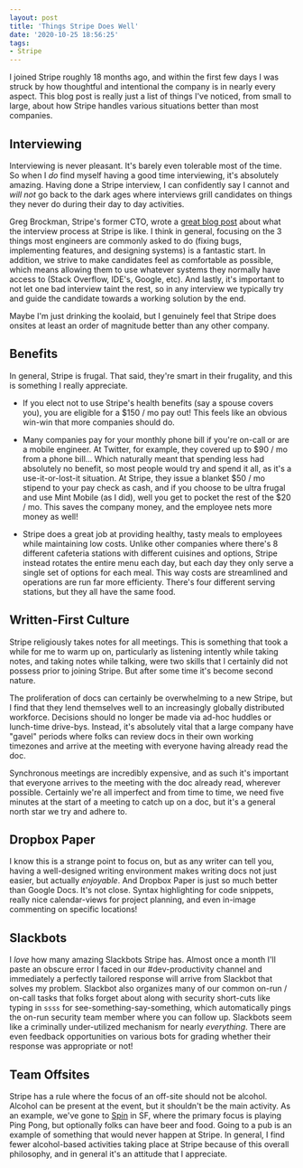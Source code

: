 ```yaml
---
layout: post
title: 'Things Stripe Does Well'
date: '2020-10-25 18:56:25'
tags:
- Stripe
---
```


I joined Stripe roughly 18 months ago, and within the first few days I was struck by how thoughtful and intentional the company is in nearly every aspect. This blog post is really just a list of things I've noticed, from small to large, about how Stripe handles various situations better than most companies.

## Interviewing

Interviewing is never pleasant. It's barely even tolerable most of the time. So when I _do_ find myself having a good time interviewing, it's absolutely amazing. Having done a Stripe interview, I can confidently say I cannot and _will not_ go back to the dark ages where interviews grill candidates on things they never do during their day to day activities.

Greg Brockman, Stripe's former CTO, wrote a [great blog post](https://www.quora.com/What-is-the-engineering-interview-process-like-at-Stripe) about what the interview process at Stripe is like. I think in general, focusing on the 3 things most engineers are commonly asked to do (fixing bugs, implementing features, and designing systems) is a fantastic start. In addition, we strive to make candidates feel as comfortable as possible, which means allowing them to use whatever systems they normally have access to (Stack Overflow, IDE's, Google, etc). And lastly, it's important to not let one bad interview taint the rest, so in any interview we typically try and guide the candidate towards a working solution by the end.

Maybe I'm just drinking the koolaid, but I genuinely feel that Stripe does onsites at least an order of magnitude better than any other company.

## Benefits

In general, Stripe is frugal. That said, they're smart in their frugality, and this is something I really appreciate.

* If you elect not to use Stripe's health benefits (say a spouse covers you), you are eligible for a $150 / mo pay out! This feels like an obvious win-win that more companies should do.

* Many companies pay for your monthly phone bill if you're on-call or are a mobile engineer. At Twitter, for example, they covered up to $90 / mo from a phone bill... Which naturally meant that spending less had absolutely no benefit, so most people would try and spend it all, as it's a use-it-or-lost-it situation. At Stripe, they issue a blanket $50 / mo stipend to your pay check as cash, and if you choose to be ultra frugal and use Mint Mobile (as I did), well you get to pocket the rest of the $20 / mo. This saves the company money, and the employee nets more money as well!

* Stripe does a great job at providing healthy, tasty meals to employees while maintaining low costs. Unlike other companies where there's 8 different cafeteria stations with different cuisines and options, Stripe instead rotates the entire menu each day, but each day they only serve a single set of options for each meal. This way costs are streamlined and operations are run far more efficienty. There's four different serving stations, but they all have the same food.

## Written-First Culture

Stripe religiously takes notes for all meetings. This is something that took a while for me to warm up on, particularly as listening intently while taking notes, and taking notes while talking, were two skills that I certainly did not possess prior to joining Stripe. But after some time it's become second nature.

The proliferation of docs can certainly be overwhelming to a new Stripe, but I find that they lend themselves well to an increasingly globally distributed workforce. Decisions should no longer be made via ad-hoc huddles or lunch-time drive-bys. Instead, it's absolutely vital that a large company have "gavel" periods where folks can review docs in their own working timezones and arrive at the meeting with everyone having already read the doc.

Synchronous meetings are incredibly expensive, and as such it's important that everyone arrives to the meeting with the doc already read, wherever possible. Certainly we're all imperfect and from time to time, we need five minutes at the start of a meeting to catch up on a doc, but it's a general north star we try and adhere to.

## Dropbox Paper

I know this is a strange point to focus on, but as any writer can tell you, having a well-designed writing environment makes writing docs not just easier, but actually _enjoyable_. And Dropbox Paper is just so much better than Google Docs. It's not close. Syntax highlighting for code snippets, really nice calendar-views for project planning, and even in-image commenting on specific locations!

## Slackbots

I _love_ how many amazing Slackbots Stripe has. Almost once a month I'll paste an obscure error I faced in our #dev-productivity channel and immediately a perfectly tailored response will arrive from Slackbot that solves my problem. Slackbot also organizes many of our common on-run / on-call tasks that folks forget about along with security short-cuts like typing in `ssss` for see-something-say-something, which automatically pings the on-run security team member where you can follow up. Slackbots seem like a criminally under-utilized mechanism for nearly _everything_. There are even feedback opportunities on various bots for grading whether their response was appropriate or not!

## Team Offsites

Stripe has a rule where the focus of an off-site should not be alcohol. Alcohol can be present at the event, but it shouldn't be the main activity. As an example, we've gone to [Spin](https://wearespin.com/location/san-francisco/) in SF, where the primary focus is playing Ping Pong, but optionally folks can have beer and food. Going to a pub is an example of something that would never happen at Stripe. In general, I find fewer alcohol-based activities taking place at Stripe because of this overall philosophy, and in general it's an attitude that I appreciate.